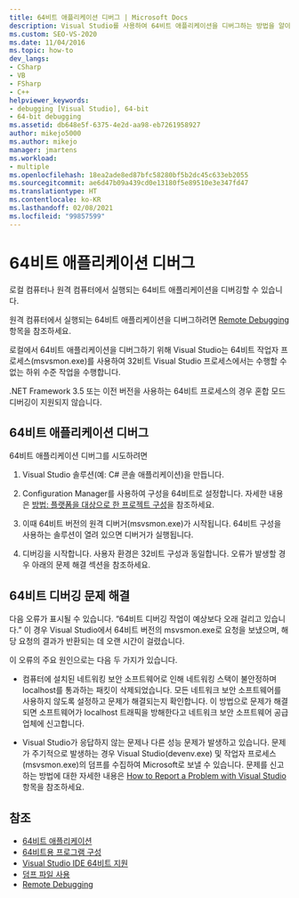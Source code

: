 ```yaml
---
title: 64비트 애플리케이션 디버그 | Microsoft Docs
description: Visual Studio를 사용하여 64비트 애플리케이션을 디버그하는 방법을 알아봅니다. 예기치 않은 디버깅 지연 문제를 해결하기 위한 팁이 있습니다.
ms.custom: SEO-VS-2020
ms.date: 11/04/2016
ms.topic: how-to
dev_langs:
- CSharp
- VB
- FSharp
- C++
helpviewer_keywords:
- debugging [Visual Studio], 64-bit
- 64-bit debugging
ms.assetid: db648e5f-6375-4e2d-aa98-eb7261958927
author: mikejo5000
ms.author: mikejo
manager: jmartens
ms.workload:
- multiple
ms.openlocfilehash: 18ea2ade8ed87bfc58280bf5b2dc45c633eb2055
ms.sourcegitcommit: ae6d47b09a439cd0e13180f5e89510e3e347fd47
ms.translationtype: HT
ms.contentlocale: ko-KR
ms.lasthandoff: 02/08/2021
ms.locfileid: "99857599"
---
```

# <a name="debug-64-bit-applications"></a>64비트 애플리케이션 디버그
로컬 컴퓨터나 원격 컴퓨터에서 실행되는 64비트 애플리케이션을 디버깅할 수 있습니다.

 원격 컴퓨터에서 실행되는 64비트 애플리케이션을 디버그하려면 [Remote Debugging](../debugger/remote-debugging.md)항목을 참조하세요.

 로컬에서 64비트 애플리케이션을 디버그하기 위해 Visual Studio는 64비트 작업자 프로세스(msvsmon.exe)를 사용하여 32비트 Visual Studio 프로세스에서는 수행할 수 없는 하위 수준 작업을 수행합니다.

 .NET Framework 3.5 또는 이전 버전을 사용하는 64비트 프로세스의 경우 혼합 모드 디버깅이 지원되지 않습니다.

## <a name="debug-a-64-bit-application"></a>64비트 애플리케이션 디버그
 64비트 애플리케이션 디버그를 시도하려면

1. Visual Studio 솔루션(예: C# 콘솔 애플리케이션)을 만듭니다.

2. Configuration Manager를 사용하여 구성을 64비트로 설정합니다. 자세한 내용은 [방법: 플랫폼을 대상으로 한 프로젝트 구성](../ide/how-to-configure-projects-to-target-platforms.md)을 참조하세요.

3. 이때 64비트 버전의 원격 디버거(msvsmon.exe)가 시작됩니다. 64비트 구성을 사용하는 솔루션이 열려 있으면 디버거가 실행됩니다.

4. 디버깅을 시작합니다. 사용자 환경은 32비트 구성과 동일합니다. 오류가 발생할 경우 아래의 문제 해결 섹션을 참조하세요.

## <a name="troubleshooting-64-bit-debugging"></a>64비트 디버깅 문제 해결
 다음 오류가 표시될 수 있습니다. “64비트 디버깅 작업이 예상보다 오래 걸리고 있습니다.” 이 경우 Visual Studio에서 64비트 버전의 msvsmon.exe로 요청을 보냈으며, 해당 요청의 결과가 반환되는 데 오랜 시간이 걸렸습니다.

 이 오류의 주요 원인으로는 다음 두 가지가 있습니다.

- 컴퓨터에 설치된 네트워킹 보안 소프트웨어로 인해 네트워킹 스택이 불안정하며 localhost를 통과하는 패킷이 삭제되었습니다. 모든 네트워크 보안 소프트웨어를 사용하지 않도록 설정하고 문제가 해결되는지 확인합니다. 이 방법으로 문제가 해결되면 소프트웨어가 localhost 트래픽을 방해한다고 네트워크 보안 소프트웨어 공급업체에 신고합니다.

- Visual Studio가 응답하지 않는 문제나 다른 성능 문제가 발생하고 있습니다. 문제가 주기적으로 발생하는 경우 Visual Studio(devenv.exe) 및 작업자 프로세스(msvsmon.exe)의 덤프를 수집하여 Microsoft로 보낼 수 있습니다. 문제를 신고하는 방법에 대한 자세한 내용은 [How to Report a Problem with Visual Studio](../ide/how-to-report-a-problem-with-visual-studio.md)항목을 참조하세요.

## <a name="see-also"></a>참조

- [64비트 애플리케이션](/dotnet/framework/64-bit-apps)
- [64비트용 프로그램 구성](/cpp/build/configuring-programs-for-64-bit-visual-cpp)
- [Visual Studio IDE 64비트 지원](../ide/visual-studio-ide-64-bit-support.md)
- [덤프 파일 사용](../debugger/using-dump-files.md)
- [Remote Debugging](../debugger/remote-debugging.md)